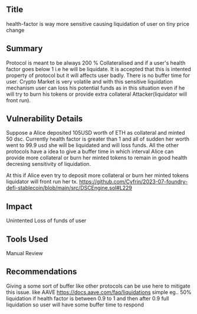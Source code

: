 ## Title

health-factor is way more sensitive causing liquidation of user on tiny price change

## Summary

Protocol is meant to be always 200 % Collateralised and if a user's health factor goes below 1 i.e he will be liquidate.
It is accepted that this is intented property of protocol but it will affects user badly.
There is no buffer time for user. Crypto Market is very volatile and with this sensitive liquidation mechanism user can loss his potential funds
as in this situation even if he will try to burn his tokens or provide extra collateral Attacker(liquidator will front run).

## Vulnerability Details

Suppose a Alice deposited 105USD worth of ETH as collateral and minted 50 dsc. Currently health factor is greater than 1 and all of sudden her worth went to 99.9 usd she will be liquidated and will loss funds.
All the other protocols have a idea to give a buffer time in which interval Alice can provide more collateral or burn her minted tokens to remain in good health decresing sensitivity of liquidation.

At this if Alice even try to deposit more collateral or burn her minted tokens liquidator will front run her tx.
https://github.com/Cyfrin/2023-07-foundry-defi-stablecoin/blob/main/src/DSCEngine.sol#L229
## Impact

Unintented Loss of funds of user

## Tools Used

Manual Review

## Recommendations

Giving a some sort of buffer like other protocols can be use here to mitigate this issue.
like AAVE https://docs.aave.com/faq/liquidations
simple eg.. 50% liquidation if health factor is between 0.9 to 1 and then after 0.9 full liquidation so user will have some buffer time to respond
